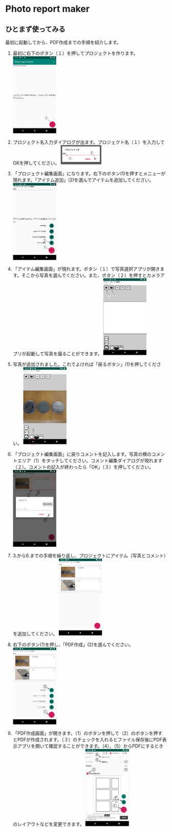 # Photo report maker



## ひとまず使ってみる

最初に起動してから、PDF作成までの手順を紹介します。

1. 最初に右下のボタン（１）を押してプロジェクトを作ります。
   <img src="images\1.png" style="zoom: 25%;" />

2. プロジェクト名入力ダイアログが出ます。プロジェクト名（１）を入力してOKを押してください。
   <img src="images\2.png" style="zoom: 25%;" />

3. 「プロジェクト編集画面」になります。右下のボタン(1)を押すとメニューが現れます。「アイテム追加」(2)を選んでアイテムを追加してください。
   <img src="images\3.png" style="zoom: 25%;" />

4. 「アイテム編集画面」が現れます。ボタン（１）で写真選択アプリが開きます。そこから写真を選んでください。また、ボタン（２）を押すとカメラアプリが起動して写真を撮ることができます。
   <img src="images\4.png" style="zoom: 25%;" />

   

5. 写真が追加されました。これでよければ「戻るボタン」(1)を押してください。
   <img src="images\5.png" style="zoom: 25%;" />

6. 「プロジェクト編集画面」に戻りコメントを記入します。写真の横のコメントエリア（1）をタッチしてください。コメント編集ダイアログが現れます（２）。コメントの記入が終わったら「OK」（３）を押してください。
   <img src="images\6.png" style="zoom: 25%;" />

7. 3.から6.までの手順を繰り返し、プロジェクトにアイテム（写真とコメント）を追加してください。
   <img src="images\7.png" style="zoom: 25%;" />

8. 右下のボタン(1)を押し、「PDF作成」(2)を選んでください。
   <img src="images\8.png" style="zoom: 25%;" />

9. 「PDF作成画面」が開きます。（1）のボタンを押して（2）のボタンを押すとPDFが作成されます。（３）のチェックを入れるとファイル保存後にPDF表示アプリを開いて確認することができます。（4）、（5）からPDFにするときのレイアウトなどを変更できます。
   <img src="images\9.png" style="zoom: 25%;" />













